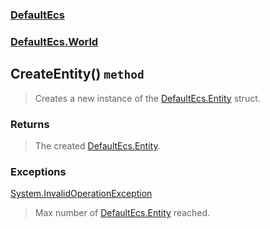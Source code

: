### [DefaultEcs](./DefaultEcs.md 'DefaultEcs')
### [DefaultEcs.World](./DefaultEcs-World.md 'DefaultEcs.World')
## CreateEntity() `method`
>Creates a new instance of the [DefaultEcs.Entity](./DefaultEcs-Entity.md 'DefaultEcs.Entity') struct.
### Returns
>The created [DefaultEcs.Entity](./DefaultEcs-Entity.md 'DefaultEcs.Entity').
### Exceptions

[System.InvalidOperationException](https://docs.microsoft.com/en-us/dotnet/api/System.InvalidOperationException 'System.InvalidOperationException')
>Max number of [DefaultEcs.Entity](./DefaultEcs-Entity.md 'DefaultEcs.Entity') reached.

